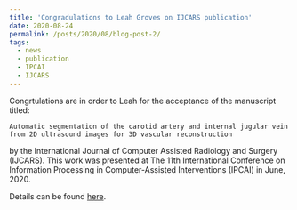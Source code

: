 ```yaml
---
title: 'Congradulations to Leah Groves on IJCARS publication'
date: 2020-08-24
permalink: /posts/2020/08/blog-post-2/
tags:
  - news
  - publication
  - IPCAI
  - IJCARS
---
```


Congrtulations are in order to Leah for the acceptance of the manuscript titled:

`Automatic segmentation of the carotid artery and internal jugular vein from 2D ultrasound images for 3D vascular reconstruction`

by the International Journal of Computer Assisted Radiology and Surgery (IJCARS). This work was presented at The 11th International Conference on Information Processing in Computer-Assisted Interventions (IPCAI) in June, 2020.

Details can be found [here](/publication/2020-08-24-IJCARS_GVV+2020).